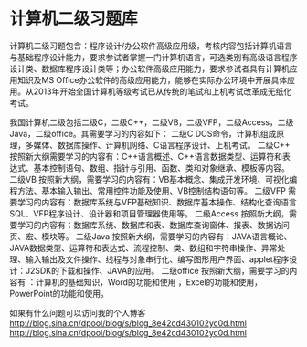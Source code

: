 # 计算机二级习题库
计算机二级习题包含：程序设计/办公软件高级应用级，考核内容包括计算机语言与基础程序设计能力，要求参试者掌握一门计算机语言，可选类别有高级语言程序设计类、数据库程序设计类等；办公软件高级应用能力，要求参试者具有计算机应用知识及MS Office办公软件的高级应用能力，能够在实际办公环境中开展具体应用。从2013年开始全国计算机等级考试已从传统的笔试和上机考试改革成无纸化考试。

我国计算机二级包括二级C，二级C++，二级VB，二级VFP，二级Access，二级Java，二级office。其需要学习的内容如下：
二级C
DOS命令，计算机组成原理，多媒体、数据库操作、计算机网络、C语言程序设计、上机考试。
二级C++
按照新大纲需要学习的内容有：C++语言概述、C++语言数据类型、运算符和表达式、基本控制语句、数组、指针与引用、函数、类和对象继承、模板等内容。
二级VB
按照新大纲，需要学习的内容有：VB基本概念、集成开发环境、可视化编程方法、基本输入输出、常用控件功能及使用、VB控制结构语句等。
二级VFP
需要学习的内容有：数据库系统与VFP基础知识、数据库基本操作、结构化查询语言SQL、VFP程序设计、设计器和项目管理器使用等。
二级Access
按照新大纲，需要学习的内容有：数据库系统、数据库和表、数据库查询窗体、报表、数据访问页、宏、模块等。
二级Java
按照新大纲，需要学习的内容有：JAVA语言概论、JAVA数据类型、运算符和表达式、流程控制、类、数组和字符串操作、异常处理、输入输出及文件操作、线程与对象串行化、编写图形用户界面、applet程序设计：J2SDK的下载和操作、JAVA的应用。
二级office
按照新大纲，需要学习的内容有 ：计算机的基础知识，Word的功能和使用 ，Excel的功能和使用，PowerPoint的功能和使用。


如果有什么问题可以访问我的个人博客   http://blog.sina.cn/dpool/blog/s/blog_8e42cd430102yc0d.html
http://blog.sina.cn/dpool/blog/s/blog_8e42cd430102yc0d.html
